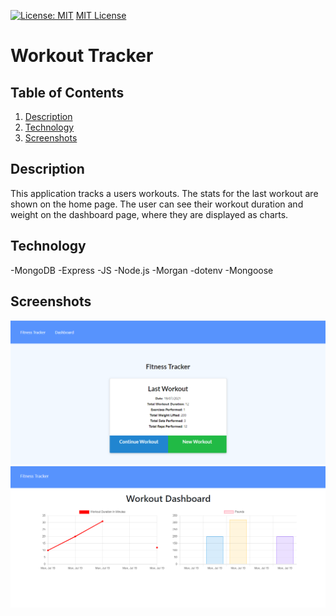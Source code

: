[![License: MIT](https://img.shields.io/badge/License-MIT-yellow.svg)](https://opensource.org/licenses/MIT)
[MIT License](https://choosealicense.com/licenses/mit/)

# Workout Tracker

## Table of Contents
1. [Description](#description)
2. [Technology](#technology)
3. [Screenshots](#screenshots)

  
## Description <a name="description"><a/>

This application tracks a users workouts. The stats for the last workout are shown on the home page. The user can see their workout duration and weight on the dashboard page, where they are displayed as charts.

## Technology <a name="technology"><a/>

-MongoDB
-Express
-JS
-Node.js
-Morgan
-dotenv
-Mongoose

## Screenshots

<img src="assets/WorkoutTracker.png">
<img src="assets/WorkoutTrackerCharts.png">

